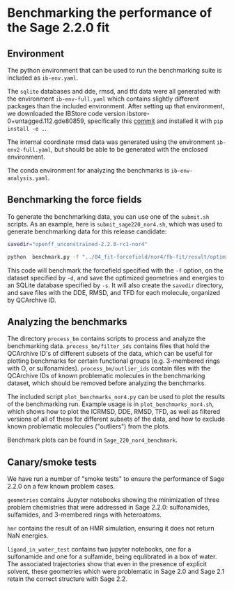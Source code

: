 # Benchmarking the performance of the Sage 2.2.0 fit

## Environment
The python environment that can be used to run the benchmarking suite is included as `ib-env.yaml`. 

The `sqlite` databases and dde, rmsd, and tfd data were all generated with the environment `ib-env-full.yaml` which contains slightly different packages than the included environment. After setting up that environment, we downloaded the IBStore code version ibstore-0+untagged.112.gde80859, specifically this [commit](https://github.com/mattwthompson/ib/commit/de80859f37b345845f9a7ba5240a4279e5913458) and installed it with `pip install -e .`.

The internal coordinate rmsd data was generated using the environment `ib-env2-full.yaml`, but should be able to be generated with the enclosed environment.

The conda environment for analyzing the benchmarks is `ib-env-analysis.yaml`.

## Benchmarking the force fields
To generate the benchmarking data, you can use one of the `submit.sh` scripts. As an example, here is `submit_sage220_nor4.sh`, which was used to generate benchmarking data for this release candidate:

```bash
savedir="openff_unconstrained-2.2.0-rc1-nor4"

python  benchmark.py -f "../04_fit-forcefield/nor4/fb-fit/result/optimize/force-field.offxml" -d "datasets/filtered-industry.json" -s "openff_unconstrained-2.2.0-rc1-nor4.sqlite" -o $savedir --procs 8
```

This code will benchmark the forcefield specified with the `-f` option, on the dataset specified by `-d`, and save the optimized geometries and energies to an SQLite database specified by `-s`.
It will also create the `savedir` directory, and save files with the DDE, RMSD, and TFD for each molecule, organized by QCArchive ID.

## Analyzing the benchmarks
The directory `process_bm` contains scripts to process and analyze the benchmarking data. `process_bm/filter_ids` contains files that hold the QCArchive ID's of different subsets of the data, which can be useful for plotting benchmarks for certain functional groups (e.g. 3-membered rings with O, or sulfonamides). `process_bm/outlier_ids` contain files with the QCArchive IDs of known problematic molecules in the benchmarking dataset, which should be removed before analyzing the benchmarks.

The included script `plot_benchmarks_nor4.py` can be used to plot the results of the benchmarking run. Example usage is in `plot_benchmarks_nor4.sh`, which shows how to plot the ICRMSD, DDE, RMSD, TFD, as well as filtered versions of all of these for different subsets of the data, and how to exclude known problematic molecules ("outliers") from the plots.

Benchmark plots can be found in `Sage_220_nor4_benchmark`.

## Canary/smoke tests

We have run a number of "smoke tests" to ensure the performance of Sage 2.2.0 on a few known problem cases.

`geometries` contains Jupyter notebooks showing the minimization of three problem chemistries that were addressed in Sage 2.2.0: sulfonamides, sulfamides, and 3-membered rings with heteroatoms.

`hmr` contains the result of an HMR simulation, ensuring it does not return NaN energies.

`ligand_in_water_test` contains two jupyter notebooks, one for a sulfonamide and one for a sulfamide, being equlibrated in a box of water. The associated trajectories show that even in the presence of explicit solvent, these geometries which were problematic in Sage 2.0 and Sage 2.1 retain the correct structure with Sage 2.2.
